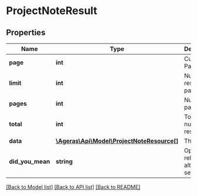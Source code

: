 # ProjectNoteResult

## Properties
Name | Type | Description | Notes
------------ | ------------- | ------------- | -------------
**page** | **int** | Current Page. | [optional] 
**limit** | **int** | Number of results per page. | [optional] 
**pages** | **int** | Number of pages. | [optional] 
**total** | **int** | Total number of results. | [optional] 
**data** | [**\Ageras\Api\Model\ProjectNoteResource[]**](ProjectNoteResource.md) | The result. | [optional] 
**did_you_mean** | **string** | Options for related or alternative searches. | [optional] 

[[Back to Model list]](../README.md#documentation-for-models) [[Back to API list]](../README.md#documentation-for-api-endpoints) [[Back to README]](../README.md)


